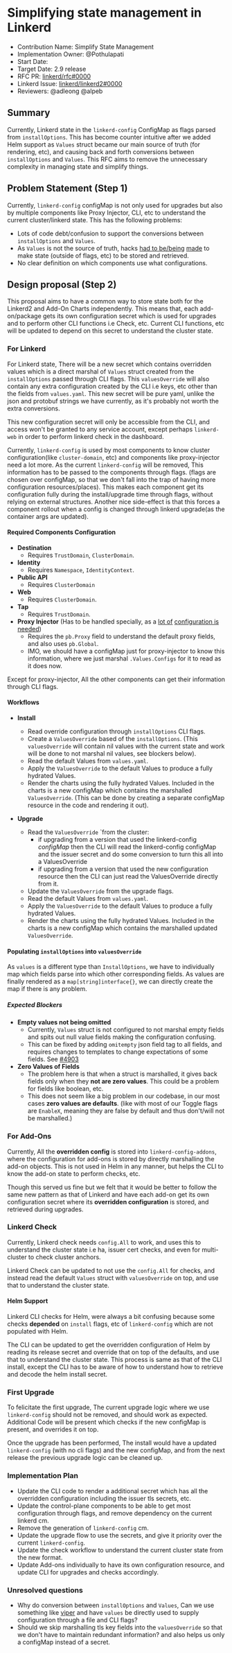 # Simplifying state management in Linkerd

- Contribution Name: Simplify State Management
- Implementation Owner: @Pothulapati
- Start Date:
- Target Date: 2.9 release
- RFC PR: [linkerd/rfc#0000](https://github.com/linkerd/rfc/pull/0000)
- Linkerd Issue:
  [linkerd/linkerd2#0000](https://github.com/linkerd/linkerd2/issues/0000)
- Reviewers: @adleong @alpeb

## Summary

[summary]: #summary

Currently, Linkerd state in the `linkerd-config` ConfigMap as flags parsed from `installOptions`.
This has become counter intuitive after we added Helm support as `Values` struct
became our main source of truth (for rendering, etc), and causing back and forth
conversions between `installOptions` and `Values`. This RFC aims to remove the
unnecessary complexity in managing state and simplify things.

## Problem Statement (Step 1)

Currently, `linkerd-config` configMap is not only used for upgrades but also by
multiple components like Proxy Injector, CLI, etc to understand the current
cluster/linkerd state. This has the following problems:

- Lots of code debt/confusion to support the conversions between `installOptions`
and `Values`.
- As `Values` is not the source of truth, hacks [had to be/being](https://github.com/linkerd/linkerd2/pull/4864#pullrequestreview-467046753)
[made](https://github.com/linkerd/linkerd2/pull/4569) to make state (outside of
flags, etc) to be stored and retrieved.
- No clear definition on which components use what configurations.

## Design proposal (Step 2)

[design-proposal]: #design-proposal

This proposal aims to have a common way to store state both for the Linkerd2
and Add-On Charts independently. This means that, each add-on/package gets its
own configuration secret which is used for upgrades and to perform other CLI
functions i.e Check, etc. Current CLI functions, etc will be updated to
depend on this secret to understand the cluster state.

### For Linkerd

For Linkerd state, There will be a new secret which contains overridden values
which is a direct marshal of `Values` struct created from the `installOptions`
passed through CLI flags. This `valuesOverride` will also contain any extra configuration
created by the CLI i.e keys, etc other than the fields from `values.yaml`.
This new secret will be pure yaml, unlike the json and protobuf strings we have currently,
as it's probably not worth the extra conversions.

This new configuration secret will only be accessible from the CLI, and access won't
be granted to any service account, except perhaps `linkerd-web` in order
to perform linkerd check in the dashboard.

Currently, `linkerd-config` is used by most components to know cluster
configuration(like `cluster-domain`, etc) and components like proxy-injector
need a lot more. As the current `linkerd-config` will be removed,
This information has to be passed to the components through flags.
(flags are chosen over configMap, so that we don't fall into the trap of having
more configuration resources/places). This makes each component get its configuration
fully during the install/upgrade time through flags, without relying on external
structures. Another nice side-effect is that this forces a component rollout
when a config is changed through linkerd upgrade(as the container args are updated).

#### Required Components Configuration

- **Destination**
  - Requires `TrustDomain`, `ClusterDomain`.
- **Identity**
  - Requires `Namespace`, `IdentityContext`.
- **Public API**
  - Requires `ClusterDomain`
- **Web**
  - Requires `ClusterDomain`.
- **Tap**
  - Requires `TrustDomain`.
- **Proxy Injector** (Has to be handled specially, as
a [lot of](https://github.com/linkerd/linkerd2/blob/main/controller/gen/config/config.pb.go#L92)
[configuration is needed](https://github.com/linkerd/linkerd2/blob/main/controller/gen/config/config.pb.go#L192))
  - Requires the `pb.Proxy` field to understand the default proxy fields,
  and also uses `pb.Global`.
  - IMO, we should have a configMap just for proxy-injector to know this information,
  where we just marshal `.Values.Configs` for it to read as it does now.

Except for proxy-injector, All the other components can get their information
through CLI flags.

#### Workflows

- **Install**
  - Read override configuration through `installOptions` CLI flags.
  - Create a `ValuesOverride` based of the `installOptions`. (This `valuesOverride`
  will contain nil values with the current state and work will be done to not
  marshal nil values, see blockers below).
  - Read the default Values from `values.yaml`.
  - Apply the `ValuesOverride` to the default Values to produce a fully hydrated
  Values.
  - Render the charts using the fully hydrated Values.  Included in the charts
  is a new configMap which contains the marshalled `ValuesOverride`. (This can
  be done by creating a separate configMap resource in the code and
  rendering it out).

- **Upgrade**
  - Read the `ValuesOverride` `from the cluster:
    - if upgrading from a version that used the linkerd-config *configMap* then
    the CLI will read the linkerd-config configMap and the issuer secret and do
    some conversion to turn this all into a ValuesOverride
    - if upgrading from a version that used the new configuration resource then
    the CLI can just read the ValuesOverride directly from it.
  - Update the `ValuesOverride` from the upgrade flags.
  - Read the default Values from `values.yaml`.
  - Apply the `ValuesOverride` to the default Values to produce a fully hydrated
  Values.
  - Render the charts using the fully hydrated Values.  Included in the charts
  is a new configMap which contains the marshalled updated `ValuesOverride`.

#### Populating `installOptions` into `valuesOverride`

As `values` is a different type than `InstallOptions`, we have to individually
map which fields parse into which other corresponding fields. As values are
finally rendered as a `map[string]interface{}`, we can directly create the map
if there is any problem.

##### Expected Blockers

- **Empty values not being omitted**
  - Currently, `Values` struct is not configured to not marshal empty fields and
  spits out null value fields making the configuration confusing.
  - This can be fixed by adding `omitempty` json field tag to all fields, and
  requires changes to templates to change expectations of some fields. See [#4903](https://github.com/linkerd/linkerd2/pull/4903)
- **Zero Values of Fields**
  - The problem here is that when a struct is marshalled, it gives back fields
  only when they **not are  zero values**. This could be a problem for fields
  like boolean, etc.
  - This does not seem like a big problem in our codebase, in our most cases
  **zero values are defaults**. (like with most of our Toggle flags are `EnableX`,
  meaning they are false by default and thus don't/will not be marshalled.)

### For Add-Ons

Currently, All the  **overridden config** is stored into `linkerd-config-addons`,
where the configuration for add-ons is stored by directly marshalling the
add-on objects. This is not used in Helm in any manner, but helps the CLI to
know the add-on state to perform checks, etc.

Though this served us fine but we felt that it would be better to follow the same
new pattern as that of Linkerd and have each add-on get its own configuration
secret where its **overridden configuration** is stored, and retrieved during upgrades.

### Linkerd Check

Currently, Linkerd check needs `config.All` to work, and uses this to understand
the cluster state i.e ha, issuer cert checks, and even for multi-cluster to check
cluster anchors.

Linkerd Check can be updated to not use the `config.All` for checks, and instead
read the default `Values` struct with `valuesOverride` on top, and use that to
understand the cluster state.

#### Helm Support

Linkerd CLI checks for Helm, were always a bit confusing because some checks
**depended** on `install` flags, etc of `linkerd-config` which are not populated
with Helm.

The CLI can be updated to get the overridden configuration of Helm by reading
its release secret and override that on top of the defaults, and use that to
understand the cluster state. This process is same as that of the CLI install,
except the CLI has to be aware of how to understand how to retrieve and decode
the helm install secret.

### First Upgrade

To felicitate the first upgrade, The current upgrade logic where we use
`linkerd-config` should not be removed, and should work as expected. Additional
Code will be present which checks if the new configMap is present, and overrides
it on top.

Once the upgrade has been performed, The install would have a updated
`linkerd-config` (with no cli flags) and the new configMap, and from the next
release the previous upgrade logic can be cleaned up.

### Implementation Plan

- Update the CLI code to render a additional secret which has all the overridden
configuration including the issuer tls secrets, etc.
- Update the control-plane components to be able to get most configuration through
flags, and remove dependency on the current linkerd cm.
- Remove the generation of `linkerd-config` cm.
- Update the upgrade flow to use the secrets, and give it priority over the
current `linkerd-config`.
- Update the check workflow to understand the current cluster state from the
new format.
- Update Add-ons individually to have its own configuration resource, and
update CLI for upgrades and checks accordingly.

### Unresolved questions

[unresolved-questions]: #unresolved-questions

- Why do conversion between `installOptions` and `Values`, Can we use something
like [viper](https://github.com/spf13/viper) and have `values` be directly used
to supply configuration through a file and CLI flags?
- Should we skip marshalling tls key fields into the `valuesOverride`
so that we don't have to maintain redundant information?
 and also helps us only a configMap instead of a secret.
